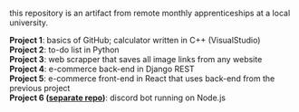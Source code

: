 this repository is an artifact from remote monthly apprenticeships at a local university.

**Project 1**: basics of GitHub; calculator written in C++ (VisualStudio)\
**Project 2**: to-do list in Python\
**Project 3**: web scrapper that saves all image links from any website\
**Project 4**: e-commerce back-end in Django REST\
**Project 5**: e-commerce front-end in React that uses back-end from the previous project\
**Project 6 ([separate repo](https://github.com/tad1/sugiBot/))**: discord bot running on Node.js
